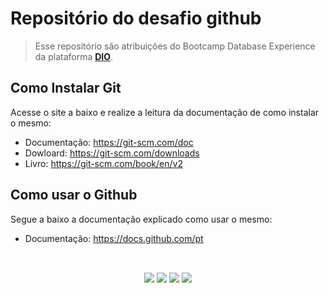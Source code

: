 # Repositório do desafio github

> Esse repositório são atribuições do Bootcamp Database Experience da plataforma **[DIO](https://dio.me)**.


## Como Instalar Git 

Acesse o site a baixo e realize a leitura da documentação de como instalar o mesmo:

- Documentação: https://git-scm.com/doc
- Dowloard: https://git-scm.com/downloads
- Livro: https://git-scm.com/book/en/v2

## Como usar o Github

Segue a baixo a documentação explicado como usar o mesmo:

- Documentação: https://docs.github.com/pt

 ##

<div align="center"><br>
  <a href="https://instagram.com/daniel.c.neto" target="_blank"><img src="https://img.shields.io/badge/-Instagram-%23E4405F?style=for-the-badge&logo=instagram&logoColor=white" target="_blank"></a>
  <a href = "danielcoutinhoneto@gmail.com"><img src="https://img.shields.io/badge/-Gmail-%23333?style=for-the-badge&logo=gmail&logoColor=white" target="_blank"></a>
  <a href = "https://api.whatsapp.com/send?phone=55071991095725"><img src="https://img.shields.io/badge/WhatsApp-25D366?style=for-the-badge&logo=whatsapp&logoColor=white" target="_blank"></a>
  <a href="https://br.linkedin.com/in/daniel-coutinho-neto" target="_blank"><img src="https://img.shields.io/badge/-LinkedIn-%230077B5?style=for-the-badge&logo=linkedin&logoColor=white" target="_blank"></a> 
</div>

